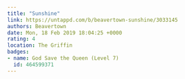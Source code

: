 ```yaml
---
title: "Sunshine"
link: https://untappd.com/b/beavertown-sunshine/3033145
authors: Beavertown
date: Mon, 18 Feb 2019 18:04:25 +0000
rating: 4
location: The Griffin
badges:
- name: God Save the Queen (Level 7)
  id: 464599371
---
```

